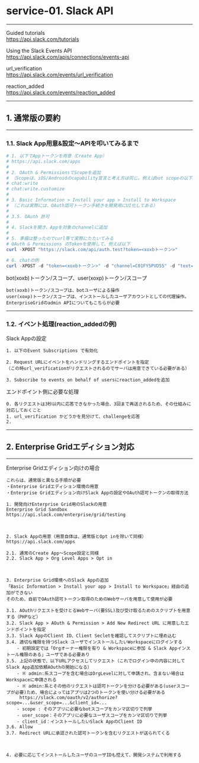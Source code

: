 # service-01. Slack API
________________________________________
Guided tutorials  
https://api.slack.com/tutorials

Using the Slack Events API  
https://api.slack.com/apis/connections/events-api

url_verification  
https://api.slack.com/events/url_verification

reaction_added  
https://api.slack.com/events/reaction_added

________________________________________
## 1. 通常版の要約
________________________________________
### 1.1. Slack App用意&設定～APIを叩いてみるまで

```powershell
# 1. 以下でAppトークンを用意（Create App）
# https://api.slack.com/apps
#
# 2. OAuth & PermissionsでScopeを追加
# （Scopeは、iOS/Androidのcapability宣言と考え方は同じ。例えばbot scopeの以下）
# chat:write
# chat:write.customize
# 
# 3. Basic Information > Install your app > Install to Workspace
# （これは実際には、OAuth認可トークン手続きを開発用にUI化してある）
#
# 3.5. OAuth 許可
#
# 4. Slackを開き、Appを対象のchannelに追加
#
# 5. 準備は整ったのでcurl等で実際にたたいてみる
# OAuth & Permissions のTokenを使用して、例えば以下
curl -XPOST "https://slack.com/api/auth.test?token=<xoxbトークン>"

# 6. chatの例
curl -XPOST -d "token=<xoxbトークン>" -d "channel=C01FY5PVD55" -d "text=Hello slack" -d "username=from curl" -d "icon_emoji=whale" "https://slack.com/api/chat.postMessage"
```

bot(xoxb)トークン/スコープ、user(xoxp)トークン/スコープ

```text
bot(xoxb)トークン/スコープは、botユーザによる操作
user(xoxp)トークン/スコープは、インストールしたユーザアカウントとしての代理操作。EnterpriseGridのadmin APIについてもこちらが必要
```

________________________________________
### 1.2. イベント処理(reaction_addedの例)

Slack Appの設定

```text
1. 以下のEvent Subscriptions で有効化

2. Request URLにイベントをハンドリングするエンドポイントを指定
（この時url_verificationがリクエストされるのでサーバは用意できている必要がある）

3. Subscribe to events on behalf of usersにreaction_addedを追加
```

エンドポイント側に必要な処理

```text
0. 各リクエストは3秒以内に応答できなかった場合、3回まで再送されるため、その仕組みに対応しておくこと
1. url_verification かどうかを見分けて、challengeを応答
2. 
```

________________________________________
## 2. Enterprise Gridエディション対応
________________________________________
Enterprise Gridエディション向けの場合

```text
これらは、通常版と異なる手順が必要
・Enterprise Gridエディション環境の用意
・Enterprise Gridエディション向けSlack Appの設定やOAuth認可トークンの取得方法

1. 開発向けEnterprise Grid用のSlackの用意
Enterprise Grid Sandbox
https://api.slack.com/enterprise/grid/testing



2. Slack Appの用意（用意自体は、通常版とOpt inを除いて同様）
https://api.slack.com/apps

2.1. 通常のCreate App～Scope設定と同様
2.2. Slack App > Org Level Apps > Opt in



3. Enterprise Grid環境へのSlack Appの追加
「Basic Information > Install your app > Install to Workspace」経由の追加ができない
そのため、自前でOAuth認可トークン取得のためのWebサーバを用意して使用が必要

3.1. AOuthリクエストを受けとるWebサーバ(要SSL)及び受け取るためのスクリプトを用意する（PHPなど）
3.2. Slack App > AOuth & Permission > Add New Redirect URL に用意したエンドポイントを指定
3.3. Slack AppのClient ID、Client Secletを確認してスクリプトに埋め込む
3.4. 適切な権限を持つSlack ユーザでインストールしたいWorkspaceにログインする
    - 初期設定では「Orgオーナー権限を有り & Workspaceに参加 & Slack Appインストール権限のある」ユーザである必要あり
3.5. 上記の状態で、以下URLアクセスしてリクエスト（これでログイン中の内容に対してSlack App追加依頼AOuthの開始になる）
    - ※ admin:系スコープを含む場合はOrgLevelに対して申請され、含まない場合はWorkspaceに申請される
    - ※ admin:系とその他のリクエストは認可トークンを分ける必要がある(userスコープが必要)ため、場合によってはアプリは2つのトークンを使い分ける必要がある
     https://slack.com/oauth/v2/authorize?scope=...&user_scope=...&client_id=...
    - scope : そのアプリに必要なbotスコープをカンマ区切りで列挙
    - user_scope：そのアプリに必要なユーザスコープをカンマ区切りで列挙
    - client_id：インストールしたいSlack AppのClient ID
3.6. Allow
3.7. Redirect URLに承認された認可トークンを含むリクエストが送られてくる



4. 必要に応じてインストールしたユーザのユーザIDも控えて、開発システムで利用する
```
